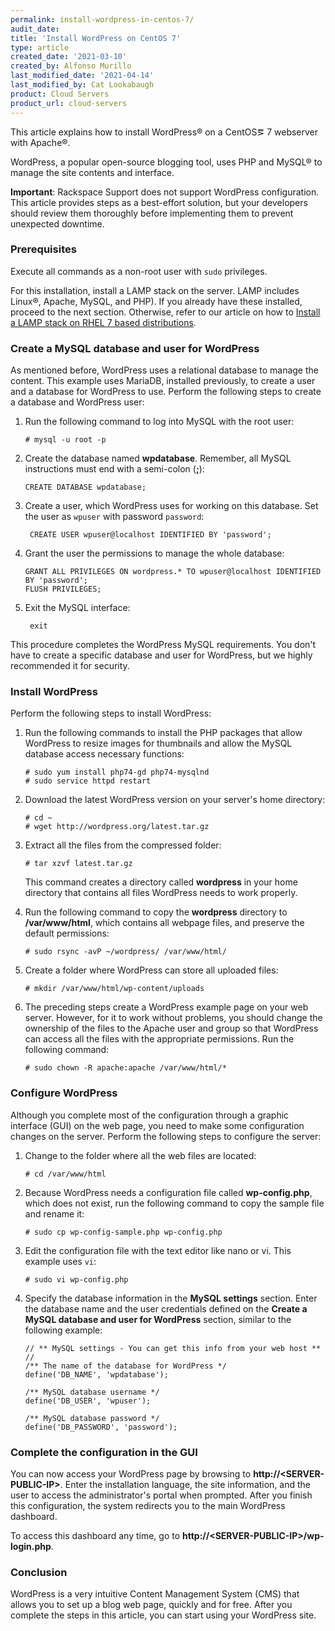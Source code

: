 ```yaml
---
permalink: install-wordpress-in-centos-7/
audit_date:
title: 'Install WordPress on CentOS 7'
type: article
created_date: '2021-03-10'
created_by: Alfonso Murillo
last_modified_date: '2021-04-14'
last_modified_by: Cat Lookabaugh
product: Cloud Servers
product_url: cloud-servers
---
```


This article explains how to install WordPress&reg; on a CentOS&eg; 7 webserver with Apache&reg;.

WordPress, a popular open-source blogging tool, uses PHP and MySQL&reg; to manage the site contents
and interface.

**Important**: Rackspace Support does not support WordPress configuration. This article provides steps
as a best-effort solution, but your developers should review them thoroughly before implementing them
to prevent unexpected downtime.

### Prerequisites

Execute all commands as a non-root user with `sudo` privileges.

For this installation, install a LAMP stack on the server. LAMP includes Linux&reg;, Apache, MySQL,
and PHP). If you already have these installed, proceed to the next section. Otherwise, refer to our
article on how to [Install a LAMP stack on RHEL 7 based distributions](https://docs.rackspace.com/support/how-to/how-to-install-a-lamp-stack-on-rhel-7-based-distributions/).

### Create a MySQL database and user for WordPress

As mentioned before, WordPress uses a relational database to manage the content. This example uses
MariaDB, installed previously, to create a user and a database for WordPress to use. Perform the
following steps to create a database and WordPress user:

1. Run the following command to log into MySQL with the root user:

       # mysql -u root -p

2. Create the database named **wpdatabase**. Remember, all MySQL instructions must end with a semi-colon (**;**):

       CREATE DATABASE wpdatabase;
   
3. Create a user, which WordPress uses for working on this database. Set the user as `wpuser` with password `password`:

        CREATE USER wpuser@localhost IDENTIFIED BY 'password';

4. Grant the user the permissions to manage the whole database:

       GRANT ALL PRIVILEGES ON wordpress.* TO wpuser@localhost IDENTIFIED BY 'password';
       FLUSH PRIVILEGES;
       
5. Exit the MySQL interface:

        exit

This procedure completes the WordPress MySQL requirements. You don't have to create a specific database
and user for WordPress, but we highly recommended it for security.

### Install WordPress

Perform the following steps to install WordPress:

1. Run the following commands to install the PHP packages that allow WordPress to resize images for
   thumbnails and allow the MySQL database access necessary functions:

       # sudo yum install php74-gd php74-mysqlnd
       # sudo service httpd restart

2. Download the latest WordPress version on your server's home directory:

       # cd ~
       # wget http://wordpress.org/latest.tar.gz

3. Extract all the files from the compressed folder:

       # tar xzvf latest.tar.gz

   This command creates a directory called **wordpress** in your home directory that contains all files
   WordPress needs to work properly. 
   
4. Run the following command to copy the **wordpress** directory to **/var/www/html**, which
   contains all webpage files, and preserve the default permissions:

       # sudo rsync -avP ~/wordpress/ /var/www/html/

5. Create a folder where WordPress can store all uploaded files:

       # mkdir /var/www/html/wp-content/uploads

6. The preceding steps create a WordPress example page on your web server. However, for it to work without problems,
   you should change the ownership of the files to the Apache user and group so that WordPress can
   access all the files with the appropriate permissions. Run the following command:

       # sudo chown -R apache:apache /var/www/html/*

### Configure WordPress

Although you complete most of the configuration through a graphic interface (GUI) on the web page,
you need to make some configuration changes on the server. Perform the following steps to configure
the server:

1. Change to the folder where all the web files are located:

       # cd /var/www/html

2. Because WordPress needs a configuration file called **wp-config.php**, which does not exist,
   run the following command to copy the sample file and rename it:

       # sudo cp wp-config-sample.php wp-config.php

3. Edit the configuration file with the text editor like nano or vi. This example uses `vi`:

       # sudo vi wp-config.php

4. Specify the database information in the **MySQL settings** section. Enter the database name
   and the user credentials defined on the **Create a MySQL database and user for WordPress**
   section, similar to the following example:

       // ** MySQL settings - You can get this info from your web host ** //
       /** The name of the database for WordPress */
       define('DB_NAME', 'wpdatabase');

       /** MySQL database username */
       define('DB_USER', 'wpuser');

       /** MySQL database password */
       define('DB_PASSWORD', 'password');

### Complete the configuration in the GUI

You can now access your WordPress page by browsing to **http://\<SERVER-PUBLIC-IP\>**. Enter the
installation language, the site information, and the user to access the administrator's portal
when prompted. After you finish this configuration, the system redirects you to the main WordPress
dashboard.

To access this dashboard any time, go to **http://\<SERVER-PUBLIC-IP\>/wp-login.php**.

### Conclusion

WordPress is a very intuitive Content Management System (CMS) that allows you to set up a blog web page,
quickly and for free. After you complete the steps in this article, you can start using your WordPress site.

